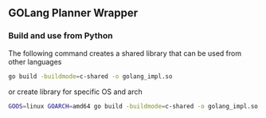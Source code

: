 ## GOLang Planner Wrapper

### Build and use from Python

The following command creates a shared library that can be used from other languages
```bash
go build -buildmode=c-shared -o golang_impl.so
```

or create library for specific OS and arch
```bash
GOOS=linux GOARCH=amd64 go build -buildmode=c-shared -o golang_impl.so
```